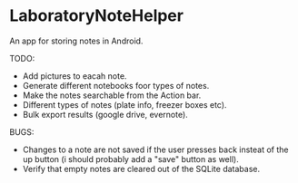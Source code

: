 # LaboratoryNoteHelper
An app for storing notes in Android.

TODO:
  - Add pictures to eacah note.
  - Generate different notebooks foor types of notes.
  - Make the notes searchable from the Action bar.
  - Different types of notes (plate info, freezer boxes etc).
  - Bulk export results (google drive, evernote).
  
BUGS:
  - Changes to a note are not saved if the user presses back insteat of the up button (i should probably add a "save" button as well).
  - Verify that empty notes are cleared out of the SQLite database. 

